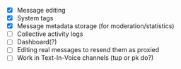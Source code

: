 - [x] Message editing
- [x] System tags
- [x] Message metadata storage (for moderation/statistics)
- [ ] Collective activity logs
- [ ] Dashboard(?)
- [ ] Editing real messages to resend them as proxied
- [ ] Work in Text-In-Voice channels (tup or pk do?)
